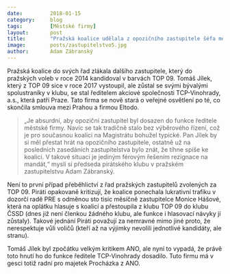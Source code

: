 ```yaml
---
date:         2018-01-15
category:     blog
tags:         [Městské firmy]
layout:       post
title:        "Pražská koalice udělala z opozičního zastupitele šéfa městské akciovky, měl by rezignovat." 
image:        posts/zastupitelstvo5.jpg
author:       Adam Zábranský
---
```


Pražská koalice do svých řad zlákala dalšího zastupitele, který do pražských voleb v roce 2014 kandidoval v barvách TOP 09. Tomáš Jílek, který z TOP 09 sice v roce 2017 vystoupil, ale zůstal se svými bývalými spolustraníky v klubu, se stal ředitelem akciové společnosti TCP-Vinohrady, a.s., která patří Praze. Tato firma se nově stará o veřejné osvětlení po té, co skončila smlouva mezi Prahou a firmou Eltodo.

> „Je absurdní, aby opoziční zastupitel byl dosazen do funkce ředitele městské firmy. Navíc se tak tradičně stalo bez výběrového řízení, což je pro současnou koalici na Magistrátu bohužel typické. Pan Jílek by si měl přestat hrát na opozičního zastupitele, ostatně už na posledních zasedáních zastupitelstva bylo znát, že tíhne spíše ke koalici. V takové situaci je jediným férovým řešením rezignace na mandát,“ myslí si předseda pirátského klubu v pražském zastupitelstvu Adam Zábranský.

Není to první případ přeběhlictví z řad pražských zastupitelů zvolených za TOP 09. Piráti opakovaně kritizují, že koalice ponechala lukrativní trafiku v dozorčí radě PRE s odměnou sto tisíc měsíčně zastupitelce Monice Hášové, která na oplátku hlasuje s koalicí a přestoupila z klubu TOP 09 do klubu ČSSD (dnes již není členkou žádného klubu, ale funkce i hlasovací návyky jí zůstaly). Takové jednání Piráti považují za nemravné mimo jiné proto, že nerespektuje vůli voličů (kteří až na výjimky nevolili jednotlivé kandidáty, ale stranu).

Tomáš Jílek byl zpočátku velkým kritikem ANO, ale nyní to vypadá, že právě toto hnutí ho do funkce ředitele TCP-Vinohrady dosadilo. Tuto firmu má v gesci totiž radní pro majetek Procházka z ANO.
